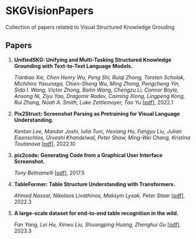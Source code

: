 # SKGVisionPapers
Collection of papers related to Visual Structured Knowledge Grouding

## Papers
1. **UnifiedSKG: Unifying and Multi-Tasking Structured Knowledge Grounding with Text-to-Text Language Models.** 

    *Tianbao Xie, Chen Henry Wu, Peng Shi, Ruiqi Zhong, Torsten Scholak, Michihiro Yasunaga, Chien-Sheng Wu, Ming Zhong, Pengcheng Yin, Sida I. Wang, Victor Zhong, Bailin Wang, Chengzu Li, Connor Boyle, Ansong Ni, Ziyu Yao, Dragomir Radev, Caiming Xiong, Lingpeng Kong, Rui Zhang, Noah A. Smith, Luke Zettlemoyer, Tao Yu*  [[pdf](https://arxiv.org/abs/2201.05966)], 2022.1

2. **Pix2Struct: Screenshot Parsing as Pretraining for Visual Language Understanding.**

   *Kenton Lee, Mandar Joshi, Iulia Turc, Hexiang Hu, Fangyu Liu, Julian Eisenschlos, Urvashi Khandelwal, Peter Shaw, Ming-Wei Chang, Kristina Toutanova* [[pdf](https://arxiv.org/abs/2210.03347)], 2022.10

3. **pix2code: Generating Code from a Graphical User Interface Screenshot.**

   *Tony Beltramelli* [[pdf](https://arxiv.org/abs/1705.07962)], 2017.5

4. **TableFormer: Table Structure Understanding with Transformers.**

   *Ahmed Nassar, Nikolaos Livathinos, Maksym Lysak, Peter Staar* [[pdf](https://arxiv.org/abs/2203.01017)], 2022.3

5. **A large-scale dataset for end-to-end table recognition in the wild.**

   *Fan Yang, Lei Hu, Xinwu Liu, Shuangping Huang, Zhenghui Gu* [[pdf](https://arxiv.org/abs/2303.14884)], 2023.3
